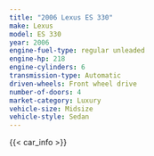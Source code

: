 ```yaml
---
title: "2006 Lexus ES 330"
make: Lexus
model: ES 330
year: 2006
engine-fuel-type: regular unleaded
engine-hp: 218
engine-cylinders: 6
transmission-type: Automatic
driven-wheels: Front wheel drive
number-of-doors: 4
market-category: Luxury
vehicle-size: Midsize
vehicle-style: Sedan
---
```


{{< car_info >}}
